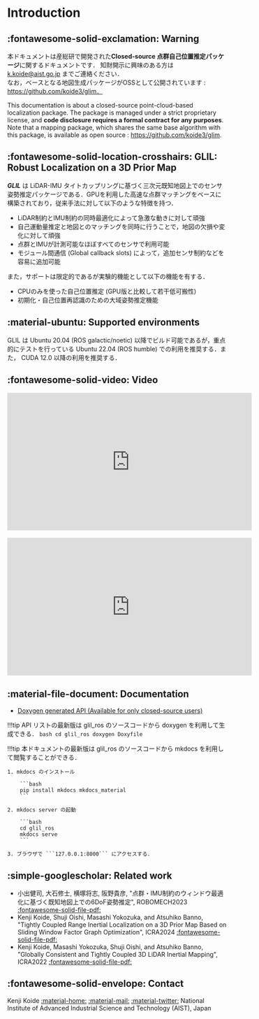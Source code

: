 # Introduction

## :fontawesome-solid-exclamation: Warning

本ドキュメントは産総研で開発された**Closed-source 点群自己位置推定パッケージ**に関するドキュメントです． 知財開示に興味のある方は [k.koide@aist.go.jp](k.koide@aist.go.jp) までご連絡ください．  
なお，ベースとなる地図生成パッケージがOSSとして公開されています : https://github.com/koide3/glim．

This documentation is about a closed-source point-cloud-based localization package. The package is managed under a strict proprietary license, and **code disclosure requires a formal contract for any purposes**. Note that a mapping package, which shares the same base algorithm with this package, is available as open source : https://github.com/koide3/glim.

## :fontawesome-solid-location-crosshairs: GLIL: Robust Localization on a 3D Prior Map

***GLIL*** は LiDAR-IMU タイトカップリングに基づく三次元既知地図上でのセンサ姿勢推定パッケージである．GPUを利用した高速な点群マッチングをベースに構築されており，従来手法に対して以下のような特徴を持つ．

- LiDAR制約とIMU制約の同時最適化によって急激な動きに対して頑強
- 自己運動量推定と地図とのマッチングを同時に行うことで，地図の欠損や変化に対して頑強
- 点群とIMUが計測可能なほぼすべてのセンサで利用可能
- モジュール間通信 (Global callback slots) によって，追加センサ制約などを容易に追加可能

また，サポートは限定的であるが実験的機能として以下の機能を有する．

- CPUのみを使った自己位置推定 (GPU版と比較して若干低可搬性)
- 初期化・自己位置再認識のための大域姿勢推定機能


## :material-ubuntu: Supported environments

GLIL は Ubuntu 20.04 (ROS galactic/noetic) 以降でビルド可能であるが，重点的にテストを行っている Ubuntu 22.04 (ROS humble) での利用を推奨する．また， CUDA 12.0 以降の利用を推奨する．

## :fontawesome-solid-video: Video

<div class="youtube">
<iframe width="560" height="315" src="https://www.youtube.com/embed/Ry5SiLU-LDM" title="YouTube video player" frameborder="0" allow="accelerometer; autoplay; clipboard-write; encrypted-media; gyroscope; picture-in-picture; web-share" allowfullscreen></iframe>
</div>

<br>

<div class="youtube">
<iframe width="560" height="315" src="https://www.youtube.com/embed/k8Vpqbrv7Js" title="YouTube video player" frameborder="0" allow="accelerometer; autoplay; clipboard-write; encrypted-media; gyroscope; picture-in-picture; web-share" allowfullscreen></iframe>
</div>

## :material-file-document: Documentation

- [Doxygen generated API (Available for only closed-source users)](https://not_available)


!!!tip
    API リストの最新版は glil_ros のソースコードから doxygen を利用して生成できる．
    ```bash
    cd glil_ros
    doxygen Doxyfile
    ```

!!!tip
    本ドキュメントの最新版は glil_ros のソースコードから mkdocs を利用して閲覧することができる．

    1. mkdocs のインストール

        ```bash
        pip install mkdocs mkdocs_material
        ```

    2. mkdocs server の起動

        ```bash
        cd glil_ros
        mkdocs serve
        ```

    3. ブラウザで ```127.0.0.1:8000``` にアクセスする．


## :simple-googlescholar: Related work

- 小出健司, 大石修士, 横塚将志, 阪野貴彦, "点群・IMU制約のウィンドウ最適化に基づく既知地図上での6DoF姿勢推定", ROBOMECH2023 [:fontawesome-solid-file-pdf:](https://staff.aist.go.jp/k.koide/assets/pdf/robomech2023.pdf)
- Kenji Koide, Shuji Oishi, Masashi Yokozuka, and Atsuhiko Banno, "Tightly Coupled Range Inertial Localization on a 3D Prior Map Based on Sliding Window Factor Graph Optimization", ICRA2024 [:fontawesome-solid-file-pdf:](https://staff.aist.go.jp/k.koide/assets/pdf/icra2024_02.pdf)
- Kenji Koide, Masashi Yokozuka, Shuji Oishi, and Atsuhiko Banno, "Globally Consistent and Tightly Coupled 3D LiDAR Inertial Mapping", ICRA2022 [:fontawesome-solid-file-pdf:](https://staff.aist.go.jp/k.koide/assets/pdf/icra2022.pdf)

## :fontawesome-solid-envelope: Contact

Kenji Koide [:material-home:](https://staff.aist.go.jp/k.koide/) [:material-mail:](mailto:k.koide@aist.go.jp) [:material-twitter:](https://twitter.com/k_koide3)
National Institute of Advanced Industrial Science and Technology (AIST), Japan